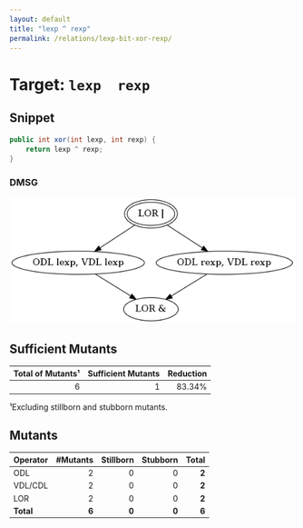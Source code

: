```yaml
---
layout: default
title: "lexp ^ rexp"
permalink: /relations/lexp-bit-xor-rexp/
---
```


# Target: ``lexp  rexp``

## Snippet


```java
public int xor(int lexp, int rexp) {
    return lexp ^ rexp;
}
```


### DMSG

![image](images/dmsg_lexp-bxor-rexp.png)

## Sufficient Mutants


|Total of Mutants¹    | Sufficient Mutants |Reduction |
|                ---: |               ---: |     ---: |  
| 6                   | 1                  |83.34%    |

¹Excluding stillborn and stubborn mutants.

## Mutants



| Operator | #Mutants | Stillborn | Stubborn | Total  |
| :---     |     ---: |      ---: |     ---: |   ---: |
| ODL      | 2        | 0         | 0        | **2**  |
| VDL/CDL  | 2        | 0         | 0        | **2**  |
| LOR      | 2        | 0         | 0        | **2**  |
|**Total** | **6**    | **0**     | **0**    | **6**  |
